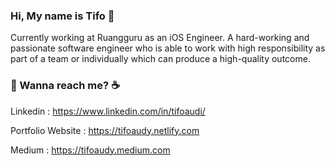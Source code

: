 ### Hi, My name is Tifo 👋

<!--
**tifoaudii/tifoaudii** is a ✨ _special_ ✨ repository because its `README.md` (this file) appears on your GitHub profile.

Here are some ideas to get you started:

- 🔭 I’m currently working on ...
- 🌱 I’m currently learning ...
- 👯 I’m looking to collaborate on ...
- 🤔 I’m looking for help with ...
- 💬 Ask me about ...
- 📫 How to reach me: ...
- 😄 Pronouns: ...
- ⚡ Fun fact: ...
-->
Currently working at Ruangguru as an iOS Engineer. A hard-working and passionate software engineer who is able to work with high responsibility as part of a team or individually which can produce a high-quality outcome.


### 💬 Wanna reach me? :coffee:
Linkedin : https://www.linkedin.com/in/tifoaudi/

Portfolio Website : https://tifoaudy.netlify.com

Medium : https://tifoaudy.medium.com
